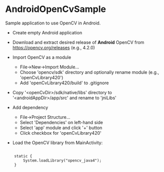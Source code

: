 # AndroidOpenCvSample

Sample application to use OpenCV in Android.

* Create empty Android application
* Download and extract desired release of **Android** OpenCV from https://opencv.org/releases (e.g., 4.2.0)

* Import OpenCV as a module
	* File->New->Import Module...
	* Choose 'opencv/sdk' directory and optionally rename module (e.g., 'openCvLibrary420')
	* Add 'openCvLibrary420/build' to .gitignore
* Copy '\<openCvDir\>/sdk/native/libs' directory to '\<androidAppDir>/app/src' and rename to 'jniLibs'

* Add dependency
	* File->Project Structure...
	* Select 'Dependencies' on left-hand side
	* Select 'app' module and click '+' button
	* Click checkbox for 'openCvLibrary420'

* Load the OpenCV library from MainActivity:
<pre><code>
	static {
		System.loadLibrary("opencv_java4");
	}
</pre></code>